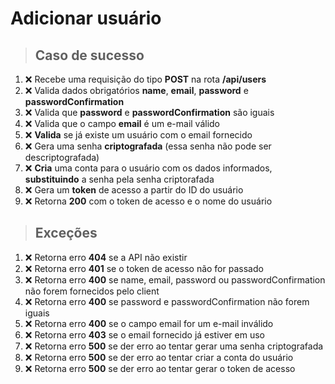 # Adicionar usuário

> ## Caso de sucesso

1. ❌ Recebe uma requisição do tipo **POST** na rota **/api/users**
2. ❌ Valida dados obrigatórios **name**, **email**, **password** e **passwordConfirmation**
3. ❌ Valida que **password** e **passwordConfirmation** são iguais
4. ❌ Valida que o campo **email** é um e-mail válido
5. ❌ **Valida** se já existe um usuário com o email fornecido
6. ❌ Gera uma senha **criptografada** (essa senha não pode ser descriptografada)
7. ❌ **Cria** uma conta para o usuário com os dados informados, **substituindo** a senha pela senha criptorafada
8. ❌ Gera um **token** de acesso a partir do ID do usuário
9. ❌ Retorna **200** com o token de acesso e o nome do usuário

> ## Exceções

1. ❌ Retorna erro **404** se a API não existir
2. ❌ Retorna erro **401** se o token de acesso não for passado
3. ❌ Retorna erro **400** se name, email, password ou passwordConfirmation não forem fornecidos pelo client
4. ❌ Retorna erro **400** se password e passwordConfirmation não forem iguais
5. ❌ Retorna erro **400** se o campo email for um e-mail inválido
6. ❌ Retorna erro **403** se o email fornecido já estiver em uso
7. ❌ Retorna erro **500** se der erro ao tentar gerar uma senha criptografada
8. ❌ Retorna erro **500** se der erro ao tentar criar a conta do usuário
9. ❌ Retorna erro **500** se der erro ao tentar gerar o token de acesso